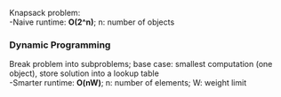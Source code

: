 Knapsack problem: <br>
-Naive runtime: <b>O(2^n)</b>; n: number of objects <br>

### Dynamic Programming
Break problem into subproblems; base case: smallest computation (one object), store solution into a lookup table <br> 
-Smarter runtime: <b>O(nW)</b>; n: number of elements; W: weight limit 
